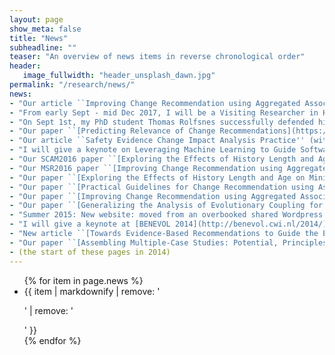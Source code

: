 ```yaml
---
layout: page
show_meta: false
title: "News"
subheadline: ""
teaser: "An overview of news items in reverse chronological order"
header:
   image_fullwidth: "header_unsplash_dawn.jpg"
permalink: "/research/news/"
news:
- "Our article ``Improving Change Recommendation using Aggregated Association Rules'' (with Thomas Rolfsnes, Stefano Di Alesio, Razieh Behjati, and Dave Binkley) has been accepted in the Journal of Empirical Software Engineering (EMSE)."
- "From early Sept - mid Dec 2017, I will be a Visiting Researcher in Katsuro Inoue's [Software Engineering Laboratory](http://sel.ist.osaka-u.ac.jp/index.html.en) at Osaka University, Japan. During this time, I'll give talks at various institutes in Japan, [contact me](/contact/) if you want to catch up."
- "On Sept 1st, my PhD student Thomas Rolfsnes successfully defended his dissertation entitled ``[Improving History-Based Change Recommendation Systems for Software Evolution](https://evolveit.bitbucket.io/publications/rolfsnes_thesis/thomas_rolfsnes_phdthesis.pdf)'' in front of opponents [David Lo](http://www.mysmu.edu/faculty/davidlo/) and [Anya Helene Bagge](http://www.ii.uib.no/~anya)."
- "Our paper ``[Predicting Relevance of Change Recommendations](https://evolveit.bitbucket.io/publications/ase2017/)'' (with Thomas Rolfsnes, and Dave Binkley) has been accepted for the main research track at [ASE 2017](http://ase2017.org)."
- "Our article ``Safety Evidence Change Impact Analysis Practice'' (with Jose Luis de la Vara, Markus Borg, and Krzysztof Wnuk) has been accepted for the journal first track at [ICSE 2017](http://icse2017.gatech.edu/)."
- "I will give a keynote on Leveraging Machine Learning to Guide Software Evolution at the [IEEE International Workshop on Empirical Software Engineering in Practice (IWESEP), Tokyo, Japan, 2017](https://iwesep2017.github.io/)."
- "Our SCAM2016 paper ``[Exploring the Effects of History Length and Age on Mining Software Change Impact](https://evolveit.bitbucket.io/publications/scam2016)'' has been invited for a Special Issue in the Journal of Empirical Software Engineering."
- "Our MSR2016 paper ``[Improving Change Recommendation using Aggregated Association Rules](https://evolveit.bitbucket.io/publications/msr2016)'' has been invited for a Special Issue in the Journal of Empirical Software Engineering."
- "Our paper ``[Exploring the Effects of History Length and Age on Mining Software Change Impact](https://evolveit.bitbucket.io/publications/scam2016)'' (with Stefano Di Alesio, Thomas Rolfsnes, and Dave Binkley) has been accepted for the main research track at [SCAM 2016](http://2016.msrconf.org/)."
- "Our paper ``[Practical Guidelines for Change Recommendation using Association Rule Mining](https://evolveit.bitbucket.io/publications/ase2016)'' (with Stefano Di Alesio, Dave Binkley, and Thomas Rolfsnes) has been accepted for the main research track at [ASE 2016](http://saner.inf.usi.ch/)."
- "Our paper ``[Improving Change Recommendation using Aggregated Association Rules](https://evolveit.bitbucket.io/publications/msr2016)'' (with Thomas Rolfsnes, Stefano Di Alesio, Razieh Behjati, and Dave Binkley) has been accepted for the main research track at [MSR 2016](http://2016.msrconf.org/)."
- "Our paper ``[Generalizing the Analysis of Evolutionary Coupling for Software Change Impact Analysis](https://evolveit.bitbucket.io/publications/saner2016)'' (with Thomas Rolfsnes, Stefano Di Alesio, Razieh Behjati and Dave Binkley) has been accepted for the main research track at [SANER 2016](http://saner.inf.usi.ch/)."
- "Summer 2015: New website: moved from an overbooked shared Wordpress hosting service to a combination of handcrafted and DSL generated content on GitHub Pages."
- "I will give a keynote at [BENEVOL 2014](http://benevol.cwi.nl/2014/) in Amsterdam, the Netherlands"
- "New article ``[Towards Evidence-Based Recommendations to Guide the Evolution of Component-Based Product Families](https://www.simula.no/publications/towards_evidence-based_recommendations)'' has been accepted in [SCP](http://www.sciencedirect.com/science/article/pii/S0167642313002931)"
- "Our paper ``[Assembling Multiple-Case Studies: Potential, Principles and Practical Considerations](https://www.simula.no/publications/Simula.simula.1916)'' (with Aiko Yamashita) has been accepted at [EASE 2014](http://ease2014.org/)."
- (the start of these pages in 2014)
---
```


<ul>
    {% for item in page.news %}
    <li>{{ item | markdownify | remove: '<p>' | remove: '</p>' }}</li>
    {% endfor %}
</ul>
